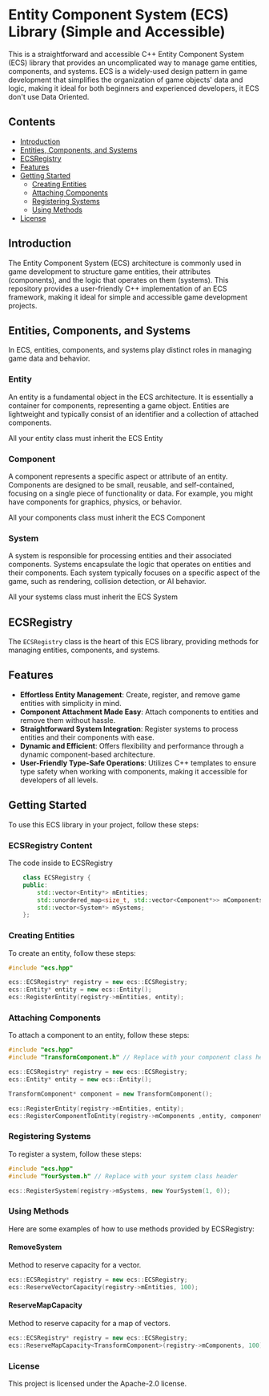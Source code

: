 # Entity Component System (ECS) Library (Simple and Accessible)

This is a straightforward and accessible C++ Entity Component System (ECS) library that provides an uncomplicated way to manage game entities, components, and systems. ECS is a widely-used design pattern in game development that simplifies the organization of game objects' data and logic, making it ideal for both beginners and experienced developers, it ECS don't use Data Oriented.

## Contents

- [Introduction](#introduction)
- [Entities, Components, and Systems](#entities-components-and-systems)
- [ECSRegistry](#ecsregistry)
- [Features](#features)
- [Getting Started](#getting-started)
  - [Creating Entities](#creating-entities)
  - [Attaching Components](#attaching-components)
  - [Registering Systems](#registering-systems)
  - [Using Methods](#using-methods)
- [License](#license)

## Introduction

The Entity Component System (ECS) architecture is commonly used in game development to structure game entities, their attributes (components), and the logic that operates on them (systems). This repository provides a user-friendly C++ implementation of an ECS framework, making it ideal for simple and accessible game development projects.

## Entities, Components, and Systems

In ECS, entities, components, and systems play distinct roles in managing game data and behavior.

### Entity

An entity is a fundamental object in the ECS architecture. It is essentially a container for components, representing a game object. Entities are lightweight and typically consist of an identifier and a collection of attached components.

All your entity class must inherit the ECS Entity 

### Component

A component represents a specific aspect or attribute of an entity. Components are designed to be small, reusable, and self-contained, focusing on a single piece of functionality or data. For example, you might have components for graphics, physics, or behavior.

All your components class must inherit the ECS Component 

### System

A system is responsible for processing entities and their associated components. Systems encapsulate the logic that operates on entities and their components. Each system typically focuses on a specific aspect of the game, such as rendering, collision detection, or AI behavior.

All your systems class must inherit the ECS System 

## ECSRegistry

The `ECSRegistry` class is the heart of this ECS library, providing methods for managing entities, components, and systems.

## Features

- **Effortless Entity Management**: Create, register, and remove game entities with simplicity in mind.
- **Component Attachment Made Easy**: Attach components to entities and remove them without hassle.
- **Straightforward System Integration**: Register systems to process entities and their components with ease.
- **Dynamic and Efficient**: Offers flexibility and performance through a dynamic component-based architecture.
- **User-Friendly Type-Safe Operations**: Utilizes C++ templates to ensure type safety when working with components, making it accessible for developers of all levels.

## Getting Started

To use this ECS library in your project, follow these steps:

### ECSRegistry Content

The code inside to ECSRegistry

```cpp
	class ECSRegistry {
	public:
		std::vector<Entity*> mEntities;
		std::unordered_map<size_t, std::vector<Component*>> mComponents;
		std::vector<System*> mSystems;
	};
```

### Creating Entities

To create an entity, follow these steps:

```cpp
#include "ecs.hpp"

ecs::ECSRegistry* registry = new ecs::ECSRegistry;
ecs::Entity* entity = new ecs::Entity();
ecs::RegisterEntity(registry->mEntities, entity);

```
### Attaching Components

To attach a component to an entity, follow these steps:

```cpp
#include "ecs.hpp"
#include "TransformComponent.h" // Replace with your component class header

ecs::ECSRegistry* registry = new ecs::ECSRegistry;
ecs::Entity* entity = new ecs::Entity();

TransformComponent* component = new TransformComponent();

ecs::RegisterEntity(registry->mEntities, entity);
ecs::RegisterComponentToEntity(registry->mComponents ,entity, component);
```

### Registering Systems

To register a system, follow these steps:

```cpp
#include "ecs.hpp"
#include "YourSystem.h" // Replace with your system class header

ecs::RegisterSystem(registry->mSystems, new YourSystem(1, 0));
```

### Using Methods

Here are some examples of how to use methods provided by ECSRegistry:

#### RemoveSystem  
 Method to reserve capacity for a vector.
```cpp
ecs::ECSRegistry* registry = new ecs::ECSRegistry;
ecs::ReserveVectorCapacity(registry->mEntities, 100);
```
#### ReserveMapCapacity  
 Method to reserve capacity for a map of vectors. 
```cpp
ecs::ECSRegistry* registry = new ecs::ECSRegistry;
ecs::ReserveMapCapacity<TransformComponent>(registry->mComponents, 100);
```
### License
This project is licensed under the Apache-2.0 license.
